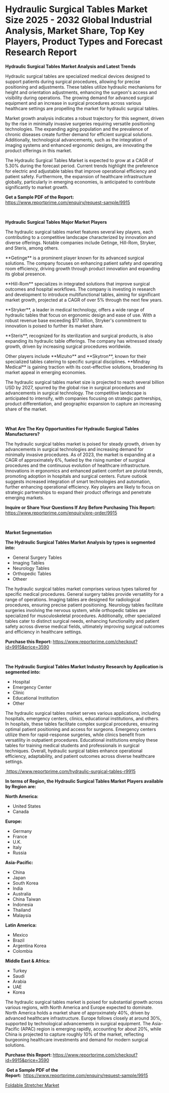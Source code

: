 <p><h1>Hydraulic Surgical Tables Market Size 2025 - 2032 Global Industrial Analysis, Market Share, Top Key Players, Product Types and Forecast Research Report</h1></p><p><strong>Hydraulic Surgical Tables Market Analysis and Latest Trends</strong></p>
<p><p>Hydraulic surgical tables are specialized medical devices designed to support patients during surgical procedures, allowing for precise positioning and adjustments. These tables utilize hydraulic mechanisms for height and orientation adjustments, enhancing the surgeon's access and visibility during operations. The growing demand for advanced surgical equipment and an increase in surgical procedures across various healthcare settings are propelling the market for hydraulic surgical tables.</p><p>Market growth analysis indicates a robust trajectory for this segment, driven by the rise in minimally invasive surgeries requiring versatile positioning technologies. The expanding aging population and the prevalence of chronic diseases create further demand for efficient surgical solutions. Additionally, technological advancements, such as the integration of imaging systems and enhanced ergonomic designs, are innovating the product offerings in this market.</p><p>The Hydraulic Surgical Tables Market is expected to grow at a CAGR of 5.30% during the forecast period. Current trends highlight the preference for electric and adjustable tables that improve operational efficiency and patient safety. Furthermore, the expansion of healthcare infrastructure globally, particularly in emerging economies, is anticipated to contribute significantly to market growth.</p></p>
<p><strong>Get a Sample PDF of the Report:&nbsp;</strong> <a href="https://www.reportprime.com/enquiry/request-sample/9915?utm_campaign=2326&utm_medium=2&utm_source=Github&utm_content=ia&utm_term=20032025&utm_id=hydraulic-surgical-tables">https://www.reportprime.com/enquiry/request-sample/9915</a></p>
<p>&nbsp;</p>
<p><strong>Hydraulic Surgical Tables Major Market Players</strong></p>
<p><p>The hydraulic surgical tables market features several key players, each contributing to a competitive landscape characterized by innovation and diverse offerings. Notable companies include Getinge, Hill-Rom, Stryker, and Steris, among others.</p><p>**Getinge** is a prominent player known for its advanced surgical solutions. The company focuses on enhancing patient safety and operating room efficiency, driving growth through product innovation and expanding its global presence. </p><p>**Hill-Rom** specializes in integrated solutions that improve surgical outcomes and hospital workflows. The company is investing in research and development to introduce multifunctional tables, aiming for significant market growth, projected at a CAGR of over 5% through the next few years.</p><p>**Stryker**, a leader in medical technology, offers a wide range of hydraulic tables that focus on ergonomic design and ease of use. With a robust revenue base exceeding $17 billion, Stryker's commitment to innovation is poised to further its market share.</p><p>**Steris**, recognized for its sterilization and surgical products, is also expanding its hydraulic table offerings. The company has witnessed steady growth, driven by increasing surgical procedures worldwide.</p><p>Other players include **Mizuho** and **Skytron**, known for their specialized tables catering to specific surgical disciplines. **Mindray Medical** is gaining traction with its cost-effective solutions, broadening its market appeal in emerging economies.</p><p>The hydraulic surgical tables market size is projected to reach several billion USD by 2027, spurred by the global rise in surgical procedures and advancements in surgical technology. The competitive landscape is anticipated to intensify, with companies focusing on strategic partnerships, product differentiation, and geographic expansion to capture an increasing share of the market.</p></p>
<p>&nbsp;</p>
<p><strong>What Are The Key Opportunities For Hydraulic Surgical Tables Manufacturers?</strong></p>
<p><p>The hydraulic surgical tables market is poised for steady growth, driven by advancements in surgical technologies and increasing demand for minimally invasive procedures. As of 2023, the market is expanding at a CAGR of approximately 6%, fueled by the rising number of surgical procedures and the continuous evolution of healthcare infrastructure. Innovations in ergonomics and enhanced patient comfort are pivotal trends, promoting adoption in hospitals and surgical centers. Future outlook suggests increased integration of smart technologies and automation, further enhancing operational efficiency. Key players are likely to focus on strategic partnerships to expand their product offerings and penetrate emerging markets.</p></p>
<p><strong>Inquire or Share Your Questions If Any Before Purchasing This Report:</strong> <a href="https://www.reportprime.com/enquiry/pre-order/9915?utm_campaign=2326&utm_medium=2&utm_source=Github&utm_content=ia&utm_term=20032025&utm_id=hydraulic-surgical-tables">https://www.reportprime.com/enquiry/pre-order/9915</a></p>
<p>&nbsp;</p>
<p><strong>Market Segmentation</strong></p>
<p><strong>The Hydraulic Surgical Tables Market Analysis by types is segmented into:</strong></p>
<p><ul><li>General Surgery Tables</li><li>Imaging Tables</li><li>Neurology Tables</li><li>Orthopedic Tables</li><li>Otheer</li></ul></p>
<p><p>The hydraulic surgical tables market comprises various types tailored for specific medical procedures. General surgery tables provide versatility for a range of operations. Imaging tables are designed for radiological procedures, ensuring precise patient positioning. Neurology tables facilitate surgeries involving the nervous system, while orthopedic tables are specialized for musculoskeletal procedures. Additionally, other specialized tables cater to distinct surgical needs, enhancing functionality and patient safety across diverse medical fields, ultimately improving surgical outcomes and efficiency in healthcare settings.</p></p>
<p><strong>Purchase this Report:&nbsp;</strong><a href="https://www.reportprime.com/checkout?id=9915&price=3590&utm_campaign=2326&utm_medium=2&utm_source=Github&utm_content=ia&utm_term=20032025&utm_id=hydraulic-surgical-tables">https://www.reportprime.com/checkout?id=9915&price=3590</a></p>
<p>&nbsp;</p>
<p><strong>The Hydraulic Surgical Tables Market Industry Research by Application is segmented into:</strong></p>
<p><ul><li>Hospital</li><li>Emergency Center</li><li>Clinic</li><li>Educational Institution</li><li>Other</li></ul></p>
<p><p>The hydraulic surgical tables market serves various applications, including hospitals, emergency centers, clinics, educational institutions, and others. In hospitals, these tables facilitate complex surgical procedures, ensuring optimal patient positioning and access for surgeons. Emergency centers utilize them for rapid-response surgeries, while clinics benefit from versatility in outpatient procedures. Educational institutions employ these tables for training medical students and professionals in surgical techniques. Overall, hydraulic surgical tables enhance operational efficiency, adaptability, and patient outcomes across diverse healthcare settings.</p></p>
<p><a href="https://www.reportprime.com/hydraulic-surgical-tables-r9915?utm_campaign=2326&utm_medium=2&utm_source=Github&utm_content=ia&utm_term=20032025&utm_id=hydraulic-surgical-tables">&nbsp;https://www.reportprime.com/hydraulic-surgical-tables-r9915</a></p>
<p><strong>In terms of Region, the Hydraulic Surgical Tables Market Players available by Region are:</strong></p>
<p>
    <p> <strong> North America: </strong>
        <ul>
            <li>United States</li>
            <li>Canada</li>
        </ul>
        </p> 
    <p> <strong> Europe: </strong>
        <ul>
            <li>Germany</li>
            <li>France</li>
            <li>U.K.</li>
            <li>Italy</li>
            <li>Russia</li>
        </ul>
        </p> 
    <p> <strong> Asia-Pacific: </strong>
        <ul>
            <li>China</li>
            <li>Japan</li>
            <li>South Korea</li>
            <li>India</li>
            <li>Australia</li>
            <li>China Taiwan</li>
            <li>Indonesia</li>
            <li>Thailand</li>
            <li>Malaysia</li>
        </ul>
        </p> 
    <p> <strong> Latin America: </strong>
        <ul>
            <li>Mexico</li>
            <li>Brazil</li>
            <li>Argentina Korea</li>
            <li>Colombia</li>
        </ul>
        </p> 
    <p> <strong> Middle East & Africa: </strong>
        <ul>
            <li>Turkey</li>
            <li>Saudi</li>
            <li>Arabia</li>
            <li>UAE</li>
            <li>Korea</li>
        </ul>
    </p>
    </p>
<p><p>The hydraulic surgical tables market is poised for substantial growth across various regions, with North America and Europe expected to dominate. North America holds a market share of approximately 40%, driven by advanced healthcare infrastructure. Europe follows closely at around 30%, supported by technological advancements in surgical equipment. The Asia-Pacific (APAC) region is emerging rapidly, accounting for about 20%, while China is projected to capture roughly 10% of the market, reflecting burgeoning healthcare investments and demand for modern surgical solutions.</p></p>
<p><strong>Purchase this Report: </strong><a href="https://www.reportprime.com/checkout?id=9915&price=3590&utm_campaign=2326&utm_medium=2&utm_source=Github&utm_content=ia&utm_term=20032025&utm_id=hydraulic-surgical-tables">https://www.reportprime.com/checkout?id=9915&price=3590</a></p>
<p>&nbsp;<strong>Get a Sample PDF of the Report:&nbsp;&nbsp;</strong><a href="https://www.reportprime.com/enquiry/request-sample/9915?utm_campaign=2326&utm_medium=2&utm_source=Github&utm_content=ia&utm_term=20032025&utm_id=hydraulic-surgical-tables">https://www.reportprime.com/enquiry/request-sample/9915</a></p>
<p><strong></strong></p>
<p><p><a href="https://github.com/NargisHussain75/Market-Research-Report-List-1/blob/main/foldable-stretcher-market.md?utm_campaign=2326&utm_medium=2&utm_source=Github&utm_content=ia&utm_term=20032025&utm_id=hydraulic-surgical-tables">Foldable Stretcher Market</a></p></p>